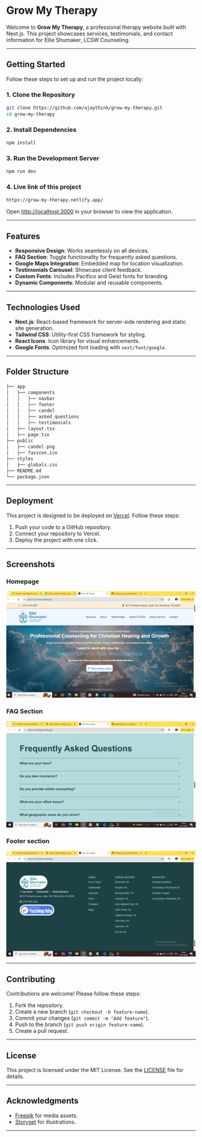 # Grow My Therapy

Welcome to **Grow My Therapy**, a professional therapy website built with Next.js. This project showcases services, testimonials, and contact information for Ellie Shumaker, LCSW Counseling.

---

## Getting Started

Follow these steps to set up and run the project locally:

### 1. Clone the Repository
```bash
git clone https://github.com/ajaythink/grow-my-therapy.git
cd grow-my-therapy
```

### 2. Install Dependencies
```bash
npm install
```

### 3. Run the Development Server
```bash
npm run dev
```

### 4. Live link of this project
```bash
https://grow-my-therapy.netlify.app/
```

Open [http://localhost:3000](http://localhost:3000) in your browser to view the application.

---

## Features

- **Responsive Design**: Works seamlessly on all devices.
- **FAQ Section**: Toggle functionality for frequently asked questions.
- **Google Maps Integration**: Embedded map for location visualization.
- **Testimonials Carousel**: Showcase client feedback.
- **Custom Fonts**: Includes Pacifico and Geist fonts for branding.
- **Dynamic Components**: Modular and reusable components.

---

## Technologies Used

- **Next.js**: React-based framework for server-side rendering and static site generation.
- **Tailwind CSS**: Utility-first CSS framework for styling.
- **React Icons**: Icon library for visual enhancements.
- **Google Fonts**: Optimized font loading with `next/font/google`.

---

## Folder Structure

```
├── app
│   ├── components
│   │   ├── navbar
│   │   ├── footer
│   │   ├── candel
│   │   ├── asked_questions
│   │   ├── testimonials
│   ├── layout.tsx
│   ├── page.tsx
├── public
│   ├── candel.png
│   ├── favicon.ico
├── styles
│   ├── globals.css
├── README.md
└── package.json
```

---

## Deployment

This project is designed to be deployed on [Vercel](https://vercel.com). Follow these steps:

1. Push your code to a GitHub repository.
2. Connect your repository to Vercel.
3. Deploy the project with one click.

---

## Screenshots

### Homepage
![Homepage](./screenshots/homepage.png)

### FAQ Section
![FAQ Section](./screenshots/faq.png)

### Footer section
![Footer](./screenshots/footer.png)

---

## Contributing

Contributions are welcome! Please follow these steps:

1. Fork the repository.
2. Create a new branch (`git checkout -b feature-name`).
3. Commit your changes (`git commit -m "Add feature"`).
4. Push to the branch (`git push origin feature-name`).
5. Create a pull request.

---

## License

This project is licensed under the MIT License. See the [LICENSE](./LICENSE) file for details.

---

## Acknowledgments

- [Freepik](https://www.freepik.com) for media assets.
- [Storyset](https://storyset.com) for illustrations.

---

